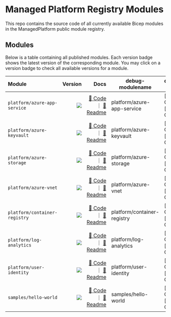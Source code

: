 # Managed Platform Registry Modules

This repo contains the source code of all currently available Bicep modules in the ManagedPlatform public module registry.

## Modules

Below is a table containing all published modules. Each version badge shows the latest version of the corresponding module. You may click on a version badge to check all available versions for a module.

<!-- Begin Module Table -->

| Module                        |                                                                                                                                                                       Version |                                                                                                                                                                                                                                                    Docs | debug-modulename            | debug-tags                      |
| :---------------------------- | ----------------------------------------------------------------------------------------------------------------------------------------------------------------------------: | ------------------------------------------------------------------------------------------------------------------------------------------------------------------------------------------------------------------------------------------------------: | --------------------------- | ------------------------------- |
| `platform/azure-app-service`  |  <a href="https://modulesregistryui.azurecr.io/v2/bicep/platform/azure-app-service/tags/list"><image src="https://img.shields.io/badge/managed--platform-undefined-blue"></a> |   [🦾 Code](https://github.com/Kyle-MSFT/managed-platform-modules/blob/main/modules/platform/azure-app-service/main.bicep) ｜ [📃 Readme](https://github.com/Kyle-MSFT/managed-platform-modules/blob/main/modules/platform/azure-app-service/README.md) | platform/azure-app-service  | [object Object],[object Object] |
| `platform/azure-keyvault`     |     <a href="https://modulesregistryui.azurecr.io/v2/bicep/platform/azure-keyvault/tags/list"><image src="https://img.shields.io/badge/managed--platform-undefined-blue"></a> |         [🦾 Code](https://github.com/Kyle-MSFT/managed-platform-modules/blob/main/modules/platform/azure-keyvault/main.bicep) ｜ [📃 Readme](https://github.com/Kyle-MSFT/managed-platform-modules/blob/main/modules/platform/azure-keyvault/README.md) | platform/azure-keyvault     | [object Object],[object Object] |
| `platform/azure-storage`      |      <a href="https://modulesregistryui.azurecr.io/v2/bicep/platform/azure-storage/tags/list"><image src="https://img.shields.io/badge/managed--platform-undefined-blue"></a> |           [🦾 Code](https://github.com/Kyle-MSFT/managed-platform-modules/blob/main/modules/platform/azure-storage/main.bicep) ｜ [📃 Readme](https://github.com/Kyle-MSFT/managed-platform-modules/blob/main/modules/platform/azure-storage/README.md) | platform/azure-storage      | [object Object],[object Object] |
| `platform/azure-vnet`         |         <a href="https://modulesregistryui.azurecr.io/v2/bicep/platform/azure-vnet/tags/list"><image src="https://img.shields.io/badge/managed--platform-undefined-blue"></a> |                 [🦾 Code](https://github.com/Kyle-MSFT/managed-platform-modules/blob/main/modules/platform/azure-vnet/main.bicep) ｜ [📃 Readme](https://github.com/Kyle-MSFT/managed-platform-modules/blob/main/modules/platform/azure-vnet/README.md) | platform/azure-vnet         | [object Object],[object Object] |
| `platform/container-registry` | <a href="https://modulesregistryui.azurecr.io/v2/bicep/platform/container-registry/tags/list"><image src="https://img.shields.io/badge/managed--platform-undefined-blue"></a> | [🦾 Code](https://github.com/Kyle-MSFT/managed-platform-modules/blob/main/modules/platform/container-registry/main.bicep) ｜ [📃 Readme](https://github.com/Kyle-MSFT/managed-platform-modules/blob/main/modules/platform/container-registry/README.md) | platform/container-registry | [object Object],[object Object] |
| `platform/log-analytics`      |      <a href="https://modulesregistryui.azurecr.io/v2/bicep/platform/log-analytics/tags/list"><image src="https://img.shields.io/badge/managed--platform-undefined-blue"></a> |           [🦾 Code](https://github.com/Kyle-MSFT/managed-platform-modules/blob/main/modules/platform/log-analytics/main.bicep) ｜ [📃 Readme](https://github.com/Kyle-MSFT/managed-platform-modules/blob/main/modules/platform/log-analytics/README.md) | platform/log-analytics      | [object Object],[object Object] |
| `platform/user-identity`      |      <a href="https://modulesregistryui.azurecr.io/v2/bicep/platform/user-identity/tags/list"><image src="https://img.shields.io/badge/managed--platform-undefined-blue"></a> |           [🦾 Code](https://github.com/Kyle-MSFT/managed-platform-modules/blob/main/modules/platform/user-identity/main.bicep) ｜ [📃 Readme](https://github.com/Kyle-MSFT/managed-platform-modules/blob/main/modules/platform/user-identity/README.md) | platform/user-identity      | [object Object],[object Object] |
| `samples/hello-world`         |         <a href="https://modulesregistryui.azurecr.io/v2/bicep/samples/hello-world/tags/list"><image src="https://img.shields.io/badge/managed--platform-undefined-blue"></a> |                 [🦾 Code](https://github.com/Kyle-MSFT/managed-platform-modules/blob/main/modules/samples/hello-world/main.bicep) ｜ [📃 Readme](https://github.com/Kyle-MSFT/managed-platform-modules/blob/main/modules/samples/hello-world/README.md) | samples/hello-world         | [object Object],[object Object] |

<!-- End Module Table -->
